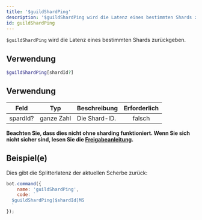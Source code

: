 ```yaml
---
title: '$guildShardPing'
description: '$guildShardPing wird die Latenz eines bestimmten Shards zurückgeben.'
id: guildShardPing
---
```


`$guildShardPing` wird die Latenz eines bestimmten Shards zurückgeben.

## Verwendung

```php
$guildShardPing[shardId?]
```

## Verwendung

| Feld     | Typ        | Beschreibung  | Erforderlich |
| -------- | ---------- | ------------- |:------------:|
| spardId? | ganze Zahl | Die Shard-ID. |    falsch    |

**Beachten Sie, dass dies nicht ohne sharding funktioniert. Wenn Sie sich nicht sicher sind, lesen Sie die [Freigabeanleitung](../../guides/client/6sharding.md).**

## Beispiel(e)

Dies gibt die Splitterlatenz der aktuellen Scherbe zurück:

```javascript
bot.command({
    name: 'guildShardPing',
    code: `
  $guildShardPing[$shardId]MS
  `
});
```
